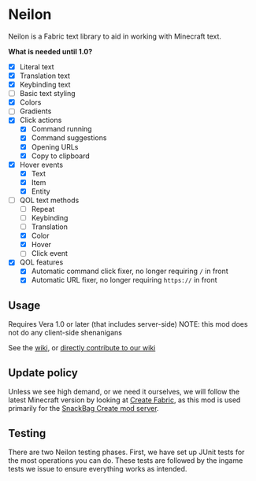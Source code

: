 # Neilon

Neilon is a Fabric text library to aid in working with Minecraft text.

**What is needed until 1.0?**

- [X] Literal text
- [X] Translation text
- [X] Keybinding text
- [ ] Basic text styling
- [X] Colors
- [ ] Gradients
- [X] Click actions
    - [X] Command running
    - [X] Command suggestions
    - [X] Opening URLs
    - [X] Copy to clipboard
- [X] Hover events
    - [X] Text
    - [X] Item
    - [X] Entity
- [ ] QOL text methods
  - [ ] Repeat
  - [ ] Keybinding
  - [ ] Translation
  - [X] Color
  - [X] Hover
  - [ ] Click event
- [X] QOL features
  - [X] Automatic command click fixer, no longer requiring `/` in front
  - [X] Automatic URL fixer, no longer requiring `https://` in front

## Usage

Requires Vera 1.0 or later (that includes server-side) NOTE: this mod does not do any client-side shenanigans

See the [wiki](https://wiki.snackbag.net/w/neilon),
or [directly contribute to our wiki](https://github.com/snackbag/wiki)

## Update policy

Unless we see high demand, or we need it ourselves, we will follow the latest Minecraft version by looking
at [Create Fabric](https://modrinth.com/mod/create-fabric), as this mod is used primarily for
the [SnackBag Create mod server](https://snackbag.net/).

## Testing

There are two Neilon testing phases. First, we have set up JUnit tests for the most operations you can do. These tests
are followed by the ingame tests we issue to ensure everything works as intended.